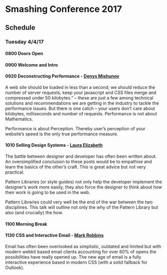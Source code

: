 # Smashing Conference 2017

## Schedule

### Tuesday 4/4/17
#### 0800 Doors Open
#### 0900 Welcome and Intro
#### 0920 Deconstructing Performance - [Denys Mishunov](https://smashingconf.com/speakers/denys-mishunov)
A web site should be loaded in less than a second; we should reduce the number of server requests; keep your javascript and CSS files merge and compressed under 50 kilobytes.” – these are just a few among technical solutions and recommendations we are getting in the industry to tackle the performance issues. But there is one catch – your users don’t care about kilobytes, milliseconds and number of requests. Performance is not about Mathematics. 

Performance is about Perception. Thereby user’s perception of your website’s speed is the only true performance measure.

#### 1010 Selling Design Systems - [Laura Elizabeth](https://smashingconf.com/speakers/laura-elizabeth)
The battle between designer and developer has often been written about. An oversimplified conclusion to these posts would be to empathise and learn the basics of the other’s craft. This is great advice but not very practical.

Pattern Libraries (or style guides) not only help the developer implement the designer’s work more easily, they also force the designer to think about how their work is going to be used in the web.

Pattern Libraries could very well be the end of the war between the two disciplines. This talk will outline not only the why of the Pattern Library but also (and crucially) the how.

#### 1100 Morning Break

#### 1130 CSS and Interactive Email - [Mark Robbins](https://smashingconf.com/speakers/mark-robbins)
Email has often been overlooked as simplistic, outdated and limited but with modern webkit based email clients accounting for over 60% of opens the possibilities have really opened up. The new age of email is a fully interactive experience based in modern CSS (with a solid fallback for Outlook).
